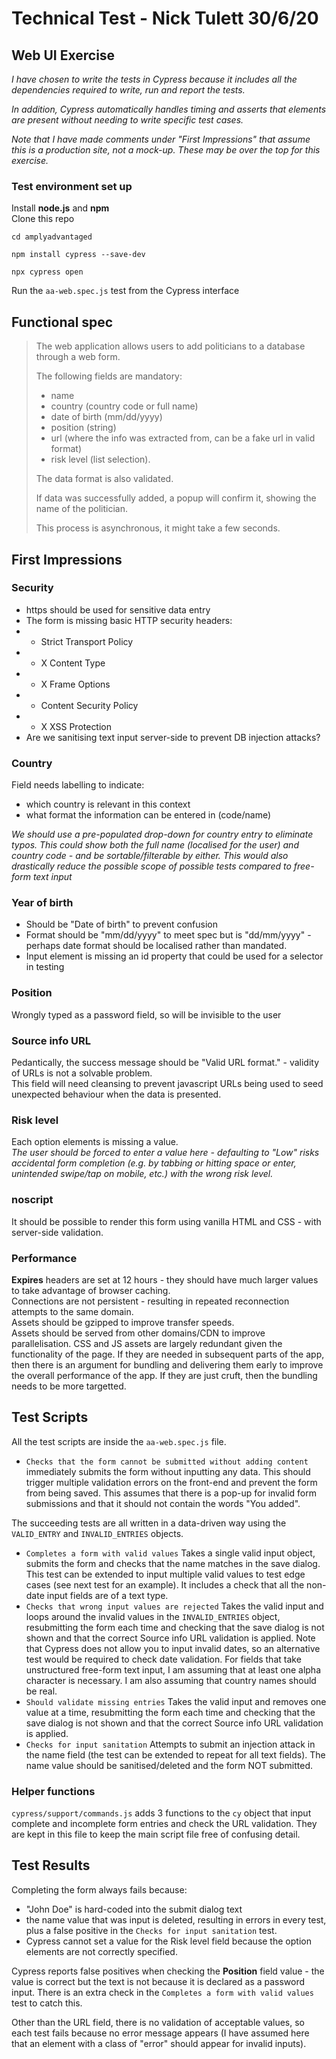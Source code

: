 # Technical Test - Nick Tulett 30/6/20

## Web UI Exercise

*I have chosen to write the tests in Cypress because it includes all the dependencies required to write, run and report the tests.*

*In addition, Cypress automatically handles timing and asserts that elements are present without needing to write specific test cases.*

*Note that I have made comments under "First Impressions" that assume this is a production site, not a mock-up. These may be over the top for this exercise.*

### Test environment set up

Install **node.js** and **npm**  
Clone this repo

`cd amplyadvantaged`

`npm install cypress --save-dev`

`npx cypress open`

Run the `aa-web.spec.js` test from the Cypress interface

## Functional spec

> The web application allows users to add politicians to a database through a web form.
>
>The following fields are mandatory: 
> - name
> - country (country code or full name)
> - date of birth (mm/dd/yyyy)
> - position (string)
> - url (where the info was extracted from, can be a fake url in valid format)
> - risk level (list selection). 
>
> The data format is also validated. 
>
> If data was successfully added,  a popup will confirm it, showing the name of the politician.
>
> This process is asynchronous, it might take a few seconds.

## First Impressions
### Security
* https should be used for sensitive data entry
* The form is missing basic HTTP security headers:
* * Strict Transport Policy
* * X Content Type
* * X Frame Options
* * Content Security Policy
* * X XSS Protection
* Are we sanitising text input server-side to prevent DB injection attacks?

### Country 
Field needs labelling to indicate:
* which country is relevant in this context
* what format the information can be entered in (code/name)

*We should use a pre-populated drop-down for country entry to eliminate typos. This could show both the full name (localised for the user) and country code - and be sortable/filterable by either. This would also drastically reduce the possible scope of possible tests compared to free-form text input*

### Year of birth  
* Should be "Date of birth" to prevent confusion
* Format should be "mm/dd/yyyy" to meet spec but is "dd/mm/yyyy" - perhaps date format should be localised rather than mandated.
* Input element is missing an id property that could be used for a selector in testing

### Position  
Wrongly typed as a password field, so will be invisible to the user

### Source info URL  
Pedantically, the success message should be "Valid URL format." - validity of URLs is not a solvable problem.  
This field will need cleansing to prevent javascript URLs being used to seed unexpected behaviour when the data is presented.  

### Risk level
Each option elements is missing a value.  
*The user should be forced to enter a value here - defaulting to "Low" risks accidental form completion (e.g. by tabbing or hitting space or enter, unintended swipe/tap on mobile, etc.) with the wrong risk level.*

### noscript
It should be possible to render this form using vanilla HTML and CSS - with server-side validation.

### Performance
**Expires** headers are set at 12 hours - they should have much larger values to take advantage of browser caching.  
Connections are not persistent - resulting in repeated reconnection attempts to the same domain.  
Assets should be gzipped to improve transfer speeds.  
Assets should be served from other domains/CDN to improve parallelisation.
CSS and JS assets are largely redundant given the functionality of the page. If they are needed in subsequent parts of the app, then there is an argument for bundling and delivering them early to improve the overall performance of the app. If they are just cruft, then the bundling needs to be more targetted.

## Test Scripts

All the test scripts are inside the `aa-web.spec.js` file.  

- `Checks that the form cannot be submitted without adding content` immediately submits the form without inputting any data. This should trigger multiple validation errors on the front-end and prevent the form from being saved. This assumes that there is a pop-up for invalid form submissions and that it should not contain the words "You added".

The succeeding tests are all written in a data-driven way using the `VALID_ENTRY` and `INVALID_ENTRIES` objects.  
- `Completes a form with valid values` Takes a single valid input object, submits the form and checks that the name matches in the save dialog. This test can be extended to input multiple valid values to test edge cases (see next test for an example). It includes a check that all the non-date input fields are of a text type.
- `Checks that wrong input values are rejected` Takes the valid input and loops around the invalid values in the `INVALID_ENTRIES` object, resubmitting the form each time and checking that the save dialog is not shown and that the correct Source info URL validation is applied. Note that Cypress does not allow you to input invalid dates, so an alternative test would be required to check date validation. For fields that take unstructured free-form text input, I am assuming that at least one alpha character is necessary. I am also assuming that country names should be real.
- `Should validate missing entries` Takes the valid input and removes one value at a time, resubmitting the form each time and checking that the save dialog is not shown and that the correct Source info URL validation is applied. 
- `Checks for input sanitation` Attempts to submit an injection attack in the name field (the test can be extended to repeat for all text fields). The name value should be sanitised/deleted and the form NOT submitted.


### Helper functions
`cypress/support/commands.js` adds 3 functions to the `cy` object that input complete and incomplete form entries and check the URL validation. They are kept in this file to keep the main script file free of confusing detail.

## Test Results

Completing the form always fails because:
- "John Doe" is hard-coded into the submit dialog text 
- the name value that was input is deleted, resulting in errors in every test, plus a false positive in the `Checks for input sanitation` test.
- Cypress cannot set a value for the Risk level field because the option elements are not correctly specified.

Cypress reports false positives when checking the **Position** field value - the value is correct but the text is not because it is declared as a password input. There is an extra check in the `Completes a form with valid values` test to catch this.

Other than the URL field, there is no validation of acceptable values, so each test fails because no error message appears (I have assumed here that an element with a class of "error" should appear for invalid inputs).